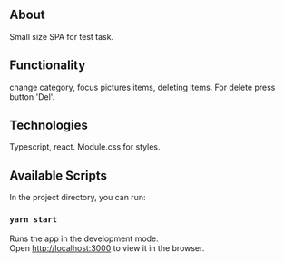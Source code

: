 ## About

Small size SPA for test task.

## Functionality

change category, focus pictures items, deleting items.
For delete press button 'Del'.

## Technologies

Typescript, react. Module.css for styles.

## Available Scripts

In the project directory, you can run:

### `yarn start`

Runs the app in the development mode.\
Open [http://localhost:3000](http://localhost:3000) to view it in the browser.

